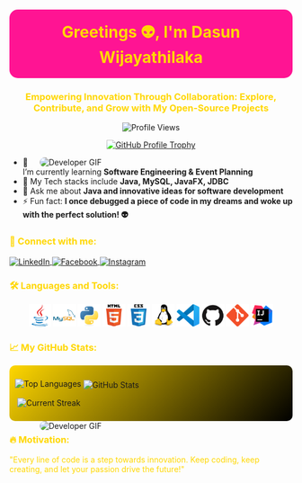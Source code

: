 <h1 align="center" style="color: #FFD700; background-color: #FF1493; padding: 20px; border-radius: 15px;">Greetings 👽, I'm Dasun Wijayathilaka</h1>
<h3 align="center" style="color: #FFD700;">Empowering Innovation Through Collaboration: Explore, Contribute, and Grow with My Open-Source Projects</h3>

<p align="center">
  <img src="https://komarev.com/ghpvc/?username=dasunwijayathilaka&label=Profile%20views&color=ff1493&style=flat" alt="Profile Views" />
</p>

<p align="center">
  <a href="https://github.com/ryo-ma/github-profile-trophy">
    <img src="https://github-profile-trophy.vercel.app/?username=dasunwijayathilaka&theme=radical&no-bg=true&no-frame=true&column=6&row=2&margin-w=15&margin-h=15&title=Stars,Followers,Commit,Issues,PullRequest,Repositories" alt="GitHub Profile Trophy" style="filter: brightness(1.2) saturate(1.5);" />
  </a>
</p>

<img align="right" src="https://media1.giphy.com/media/v1.Y2lkPTc5MGI3NjExMmcwNTdoZmNnZGI1d2FvcGVycTNiMzdpdndtbnllM2M5NWUwNG8ybCZlcD12MV9pbnRlcm5naWZfYnlfaWQmY3Q9Zw/X6E37oJR5niSmUOnoE/giphy.webp" alt="Developer GIF" width="450" style="border-radius: 10px;" />

- 🔭 I’m currently learning **Software Engineering & Event Planning**
- 🌱 My Tech stacks include **Java, MySQL, JavaFX, JDBC**
- 💬 Ask me about **Java and innovative ideas for software development**
- ⚡ Fun fact: **I once debugged a piece of code in my dreams and woke up with the perfect solution! 👽**

<h3 align="left" style="color: #FFD700;">🤝 Connect with me:</h3>
<p align="left">
  <a href="https://linkedin.com/in/dasun-de-silva" target="blank">
    <img align="center" src="https://raw.githubusercontent.com/rahuldkjain/github-profile-readme-generator/master/src/images/icons/Social/linked-in-alt.svg" alt="LinkedIn" height="30" width="40" />
  </a>
  <a href="https://fb.com/dasun-wijayathilaka" target="blank">
    <img align="center" src="https://raw.githubusercontent.com/rahuldkjain/github-profile-readme-generator/master/src/images/icons/Social/facebook.svg" alt="Facebook" height="30" width="40" />
  </a>
  <a href="https://instagram.com/your_instagram_handle" target="blank">
    <img align="center" src="https://raw.githubusercontent.com/rahuldkjain/github-profile-readme-generator/master/src/images/icons/Social/instagram.svg" alt="Instagram" height="30" width="40" />
  </a>
</p>

<h3 align="left" style="color: #FFD700;">🛠️ Languages and Tools:</h3>
<div style="display: flex; justify-content: center; text-align: center;">
  <div>
    <img src="https://raw.githubusercontent.com/devicons/devicon/master/icons/java/java-original.svg" alt="Java" width="40" height="40" />
    <img src="https://raw.githubusercontent.com/devicons/devicon/master/icons/mysql/mysql-original-wordmark.svg" alt="MySQL" width="40" height="40" />
    <img src="https://raw.githubusercontent.com/devicons/devicon/master/icons/python/python-original.svg" alt="Python" width="40" height="40" />
    <img src="https://raw.githubusercontent.com/devicons/devicon/master/icons/html5/html5-original-wordmark.svg" alt="HTML5" width="40" height="40" />
    <img src="https://raw.githubusercontent.com/devicons/devicon/master/icons/css3/css3-original-wordmark.svg" alt="CSS3" width="40" height="40" />
    <img src="https://raw.githubusercontent.com/devicons/devicon/master/icons/linux/linux-original.svg" alt="Linux" width="40" height="40" />
    <img src="https://raw.githubusercontent.com/devicons/devicon/master/icons/vscode/vscode-original.svg" alt="VS Code" width="40" height="40" />
    <img src="https://raw.githubusercontent.com/devicons/devicon/master/icons/github/github-original.svg" alt="GitHub" width="40" height="40" />
    <img src="https://raw.githubusercontent.com/devicons/devicon/master/icons/git/git-original.svg" alt="Git" width="40" height="40" />
    <img src="https://raw.githubusercontent.com/devicons/devicon/master/icons/intellij/intellij-original.svg" alt="IntelliJ" width="40" height="40" />
  </div>
</div>

<h3 align="left" style="color: #FFD700;">📈 My GitHub Stats:</h3>
<div style="background: linear-gradient(135deg, #FFD700 0%, #000000 100%); padding: 10px; border-radius: 10px;">
  <p><img align="left" src="https://github-readme-stats.vercel.app/api/top-langs/?username=dasunwijayathilaka&layout=compact&theme=radical" alt="Top Languages" /></p>
  <p>&nbsp;<img align="center" src="https://github-readme-stats.vercel.app/api?username=dasunwijayathilaka&show_icons=true&locale=en&theme=radical" alt="GitHub Stats" /></p>
  <p>&nbsp;<img align="center" src="https://github-readme-streak-stats.herokuapp.com/?user=dasunwijayathilaka&theme=radical&background=FF1493&ring=FFD700&fire=FFD700&stroke=000000&currStreakLabel=FFD700&currStreakNum=FFD700&sideNums=FFD700" alt="Current Streak" /></p>
</div>

<img align="right" src="https://media0.giphy.com/media/v1.Y2lkPTc5MGI3NjExZ29oZnJucHV2ZHh3aWo0eHI4Ymhnd25pNjRnemJpcnoybm9tZ3UzcyZlcD12MV9pbnRlcm5naWZfYnlfaWQmY3Q9Zw/jsoMtBuP1Ahpu/giphy.webp" alt="Developer GIF" width="450" style="border-radius: 10px;" />

<h3 align="left" style="color: #FFD700;">🔥 Motivation:</h3>
<p align="left" style="color: #FFD700;">"Every line of code is a step towards innovation. Keep coding, keep creating, and let your passion drive the future!"</p>
